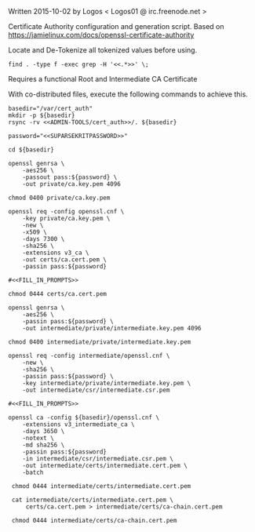 Written 2015-10-02 by Logos < Logos01 @ irc.freenode.net >

 Certificate Authority configuration and generation script.
 Based on https://jamielinux.com/docs/openssl-certificate-authority

Locate and De-Tokenize all tokenized values before using.

    find . -type f -exec grep -H '<<.*>>' \;
 

 Requires a functional Root and Intermediate CA Certificate

 With co-distributed files, execute the following commands to achieve this.
 

    basedir="/var/cert_auth"
    mkdir -p ${basedir}
    rsync -rv <<ADMIN-TOOLS/cert_auth>>/. ${basedir}

    password="<<SUPARSEKRITPASSWORD>>"

    cd ${basedir}

    openssl genrsa \
        -aes256 \
        -passout pass:${password} \
        -out private/ca.key.pem 4096

    chmod 0400 private/ca.key.pem
    
    openssl req -config openssl.cnf \
        -key private/ca.key.pem \
        -new \
        -x509 \
        -days 7300 \
        -sha256 \
        -extensions v3_ca \
        -out certs/ca.cert.pem \
        -passin pass:${password}

    #<<FILL_IN_PROMPTS>>

    chmod 0444 certs/ca.cert.pem

    openssl genrsa \
        -aes256 \
        -passin pass:${password} \
        -out intermediate/private/intermediate.key.pem 4096

    chmod 0400 intermediate/private/intermediate.key.pem

    openssl req -config intermediate/openssl.cnf \
        -new \
        -sha256 \
        -passin pass:${password} \
        -key intermediate/private/intermediate.key.pem \
        -out intermediate/csr/intermediate.csr.pem

    #<<FILL_IN_PROMPTS>>

    openssl ca -config ${basedir}/openssl.cnf \
        -extensions v3_intermediate_ca \
        -days 3650 \
        -notext \
        -md sha256 \
        -passin pass:${password}
        -in intermediate/csr/intermediate.csr.pem \
        -out intermediate/certs/intermediate.cert.pem \
        -batch

     chmod 0444 intermediate/certs/intermediate.cert.pem

     cat intermediate/certs/intermediate.cert.pem \
         certs/ca.cert.pem > intermediate/certs/ca-chain.cert.pem

     chmod 0444 intermediate/certs/ca-chain.cert.pem
